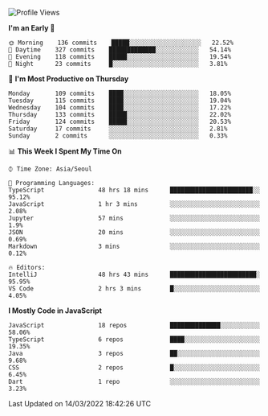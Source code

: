 <!--START_SECTION:waka-->
![Profile Views](http://img.shields.io/badge/Profile%20Views-0-blue)

**I'm an Early 🐤** 

```text
🌞 Morning    136 commits    █████░░░░░░░░░░░░░░░░░░░░   22.52% 
🌆 Daytime    327 commits    █████████████░░░░░░░░░░░░   54.14% 
🌃 Evening    118 commits    █████░░░░░░░░░░░░░░░░░░░░   19.54% 
🌙 Night      23 commits     █░░░░░░░░░░░░░░░░░░░░░░░░   3.81%

```
📅 **I'm Most Productive on Thursday** 

```text
Monday       109 commits    ████░░░░░░░░░░░░░░░░░░░░░   18.05% 
Tuesday      115 commits    ████░░░░░░░░░░░░░░░░░░░░░   19.04% 
Wednesday    104 commits    ████░░░░░░░░░░░░░░░░░░░░░   17.22% 
Thursday     133 commits    █████░░░░░░░░░░░░░░░░░░░░   22.02% 
Friday       124 commits    █████░░░░░░░░░░░░░░░░░░░░   20.53% 
Saturday     17 commits     ░░░░░░░░░░░░░░░░░░░░░░░░░   2.81% 
Sunday       2 commits      ░░░░░░░░░░░░░░░░░░░░░░░░░   0.33%

```


📊 **This Week I Spent My Time On** 

```text
⌚︎ Time Zone: Asia/Seoul

💬 Programming Languages: 
TypeScript               48 hrs 18 mins      ███████████████████████░░   95.12% 
JavaScript               1 hr 3 mins         ░░░░░░░░░░░░░░░░░░░░░░░░░   2.08% 
Jupyter                  57 mins             ░░░░░░░░░░░░░░░░░░░░░░░░░   1.9% 
JSON                     20 mins             ░░░░░░░░░░░░░░░░░░░░░░░░░   0.69% 
Markdown                 3 mins              ░░░░░░░░░░░░░░░░░░░░░░░░░   0.12%

🔥 Editors: 
IntelliJ                 48 hrs 43 mins      ████████████████████████░   95.95% 
VS Code                  2 hrs 3 mins        █░░░░░░░░░░░░░░░░░░░░░░░░   4.05%

```

**I Mostly Code in JavaScript** 

```text
JavaScript               18 repos            ██████████████░░░░░░░░░░░   58.06% 
TypeScript               6 repos             ████░░░░░░░░░░░░░░░░░░░░░   19.35% 
Java                     3 repos             ██░░░░░░░░░░░░░░░░░░░░░░░   9.68% 
CSS                      2 repos             █░░░░░░░░░░░░░░░░░░░░░░░░   6.45% 
Dart                     1 repo              ░░░░░░░░░░░░░░░░░░░░░░░░░   3.23%

```



 Last Updated on 14/03/2022 18:42:26 UTC
<!--END_SECTION:waka-->
